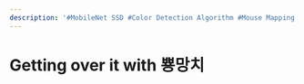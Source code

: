 ```yaml
---
description: '#MobileNet SSD #Color Detection Algorithm #Mouse Mapping'
---
```


# Getting over it with 뿅망치

<figure><img src="../../../.gitbook/assets/Getting over it with 뿅망치_페이지_01.jpg" alt=""><figcaption></figcaption></figure>

<figure><img src="../../../.gitbook/assets/Getting over it with 뿅망치_페이지_02.jpg" alt=""><figcaption></figcaption></figure>

<figure><img src="../../../.gitbook/assets/Getting over it with 뿅망치_페이지_03.jpg" alt=""><figcaption></figcaption></figure>

<figure><img src="../../../.gitbook/assets/Getting over it with 뿅망치_페이지_04.jpg" alt=""><figcaption></figcaption></figure>

<figure><img src="../../../.gitbook/assets/Getting over it with 뿅망치_페이지_05.jpg" alt=""><figcaption></figcaption></figure>

<figure><img src="../../../.gitbook/assets/Getting over it with 뿅망치_페이지_06.jpg" alt=""><figcaption></figcaption></figure>

<figure><img src="../../../.gitbook/assets/Getting over it with 뿅망치_페이지_07.jpg" alt=""><figcaption></figcaption></figure>

<figure><img src="../../../.gitbook/assets/Getting over it with 뿅망치_페이지_08.jpg" alt=""><figcaption></figcaption></figure>

<figure><img src="../../../.gitbook/assets/Getting over it with 뿅망치_페이지_09.jpg" alt=""><figcaption></figcaption></figure>

<figure><img src="../../../.gitbook/assets/Getting over it with 뿅망치_페이지_10.jpg" alt=""><figcaption></figcaption></figure>

<figure><img src="../../../.gitbook/assets/Getting over it with 뿅망치_페이지_11.jpg" alt=""><figcaption></figcaption></figure>

<figure><img src="../../../.gitbook/assets/Getting over it with 뿅망치_페이지_12.jpg" alt=""><figcaption></figcaption></figure>

<figure><img src="../../../.gitbook/assets/Getting over it with 뿅망치_페이지_13.jpg" alt=""><figcaption></figcaption></figure>

<figure><img src="../../../.gitbook/assets/Getting over it with 뿅망치_페이지_14.jpg" alt=""><figcaption></figcaption></figure>

<figure><img src="../../../.gitbook/assets/Getting over it with 뿅망치_페이지_15.jpg" alt=""><figcaption></figcaption></figure>

<figure><img src="../../../.gitbook/assets/Getting over it with 뿅망치_페이지_16.jpg" alt=""><figcaption></figcaption></figure>

<figure><img src="../../../.gitbook/assets/Getting over it with 뿅망치_페이지_17.jpg" alt=""><figcaption></figcaption></figure>


